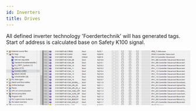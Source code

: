 ```yaml
---
id: Inverters
title: Drives
---
```


All defined inverter technology 'Foerdertechnik' will has generated tags.  
Start of address is calculated base on Safety K100 signal.

![img](../../../assets/docs/generation/tags/Inverter.jpg)
